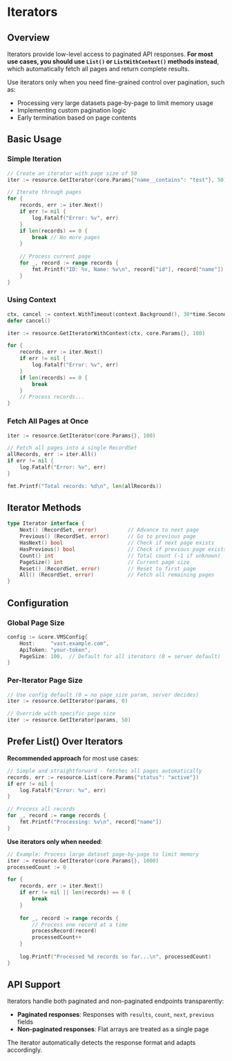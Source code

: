 # Iterators

## Overview

Iterators provide low-level access to paginated API responses. **For most use cases, you should use `List()` or `ListWithContext()` methods instead**, which automatically fetch all pages and return complete results.

Use iterators only when you need fine-grained control over pagination, such as:
- Processing very large datasets page-by-page to limit memory usage
- Implementing custom pagination logic
- Early termination based on page contents

## Basic Usage

### Simple Iteration

```go
// Create an iterator with page size of 50
iter := resource.GetIterator(core.Params{"name__contains": "test"}, 50)

// Iterate through pages
for {
    records, err := iter.Next()
    if err != nil {
        log.Fatalf("Error: %v", err)
    }
    if len(records) == 0 {
        break // No more pages
    }
    
    // Process current page
    for _, record := range records {
        fmt.Printf("ID: %v, Name: %v\n", record["id"], record["name"])
    }
}
```

### Using Context

```go
ctx, cancel := context.WithTimeout(context.Background(), 30*time.Second)
defer cancel()

iter := resource.GetIteratorWithContext(ctx, core.Params{}, 100)

for {
    records, err := iter.Next()
    if err != nil {
        log.Fatalf("Error: %v", err)
    }
    if len(records) == 0 {
        break
    }
    // Process records...
}
```

### Fetch All Pages at Once

```go
iter := resource.GetIterator(core.Params{}, 100)

// Fetch all pages into a single RecordSet
allRecords, err := iter.All()
if err != nil {
    log.Fatalf("Error: %v", err)
}

fmt.Printf("Total records: %d\n", len(allRecords))
```

## Iterator Methods

```go
type Iterator interface {
    Next() (RecordSet, error)          // Advance to next page
    Previous() (RecordSet, error)      // Go to previous page
    HasNext() bool                     // Check if next page exists
    HasPrevious() bool                 // Check if previous page exists
    Count() int                        // Total count (-1 if unknown)
    PageSize() int                     // Current page size
    Reset() (RecordSet, error)         // Reset to first page
    All() (RecordSet, error)           // Fetch all remaining pages
}
```

## Configuration

### Global Page Size

```go
config := &core.VMSConfig{
    Host:     "vast.example.com",
    ApiToken: "your-token",
    PageSize: 100,  // Default for all iterators (0 = server default)
}
```

### Per-Iterator Page Size

```go
// Use config default (0 = no page_size param, server decides)
iter := resource.GetIterator(params, 0)

// Override with specific page size
iter := resource.GetIterator(params, 50)
```

## Prefer List() Over Iterators

**Recommended approach** for most use cases:

```go
// Simple and straightforward - fetches all pages automatically
records, err := resource.List(core.Params{"status": "active"})
if err != nil {
    log.Fatalf("Error: %v", err)
}

// Process all records
for _, record := range records {
    fmt.Printf("Processing: %v\n", record["name"])
}
```

**Use iterators only when needed**:

```go
// Example: Process large dataset page-by-page to limit memory
iter := resource.GetIterator(core.Params{}, 1000)
processedCount := 0

for {
    records, err := iter.Next()
    if err != nil || len(records) == 0 {
        break
    }
    
    for _, record := range records {
        // Process one record at a time
        processRecord(record)
        processedCount++
    }
    
    log.Printf("Processed %d records so far...\n", processedCount)
}
```

## API Support

Iterators handle both paginated and non-paginated endpoints transparently:
- **Paginated responses**: Responses with `results`, `count`, `next`, `previous` fields
- **Non-paginated responses**: Flat arrays are treated as a single page

The iterator automatically detects the response format and adapts accordingly.
